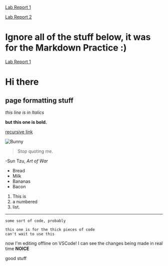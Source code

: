[Lab Report 1](lab-report-1-week-2.html)

[Lab Report 2](lab-report-2-week-4.html)

# Ignore all of the stuff below, it was for the Markdown Practice :)
[Lab Report 1](https://matthewrsun.github.io/cse15l-lab-reports/lab-report-1-week-2)

# Hi there
## page formatting stuff

*this line is in Italics*

**but this one is bold.**

[recursive link](https://matthewrsun.github.io/cse15l-lab-reports/index.html)

![Bunny](https://www.petakids.com/wp-content/uploads/2015/11/Cute-Red-Bunny.jpg)

> Stop quoting me.

-Sun Tzu, *Art of War*

- Bread
- Milk
- Bananas
- Bacon

1. This is
2. a numbered
3. list.

---

`some sort of code, probably`

```
this one is for the thick pieces of code
can't wait to use this
```
now I'm editing offline on VSCode!
I can see the changes being made in real time **NOICE**

good stuff